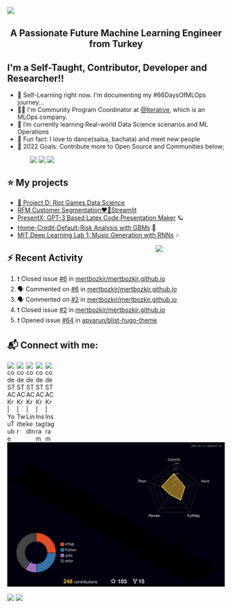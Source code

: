 <img src="./Mert.svg"></img>  

<h2 align="center">A Passionate Future Machine Learning Engineer from Turkey</h2>

## I'm a Self-Taught, Contributor, Developer and Researcher!!

- 🔭 Self-Learning right now. I'm documenting my #66DaysOfMLOps journey...
- 🧙‍♂️ I'm Community Program Coordinator at [@Iterative](https://iterative.ai/), which is an MLOps company. 
- 🎯 I’m currently learning Real-world Data Science scenarios and ML Operations
- 👯 Fun fact: I love to dance(salsa, bachata) and meet new people
- 🥅 2022 Goals: Contribute more to Open Source and Communities below;

&emsp;&emsp;&emsp;&ensp;
[<img width="30px" style="vertical-align: text-top;" src="https://static.iterative.ai/logo/dvc.svg"/>](https://dvc.org)  [<img width="30px" style="vertical-align: text-top;" src="https://pydata.org/global2021/wp-content/uploads/2021/06/cropped-logo.png"/>](https://pydata.org/) [<img width="30px" style="vertical-align: text-top;" src="https://avatars.githubusercontent.com/u/57668889?s=200&v=4"/>](https://dagshub.com) 


<!---* [<img width="30px" style="vertical-align: text-top;" src="https://avatars.githubusercontent.com/u/743164?s=280&v=4"/>](https://julialang.org) -->


 

 ## ⭐ My projects

<!---* [MIT-Stanford based Self-Taught-Degree](https://github.com/mertbozkir/self-taught-degree)📌 -->
 
* [👊 Project D: Riot Games Data Science](https://github.com/mertbozkir/Riot-Games-Data-Science)
* [RFM Customer Segmentation❤️‍🔥Streamlit](https://github.com/mertbozkir/RFM_Customer_Segmentation_Streamlit) 
* [PresentX: GPT-3 Based Latex Code Presentation Maker](https://github.com/mertbozkir/PresentX)  🪐
* [Home-Credit-Default-Risk Analysis with GBMs](https://github.com/mertbozkir/Home-Credit-Default-Risk) 🧩
* [MIT Deep Learning Lab 1: Music Generation with RNNs](https://github.com/mertbozkir/Music_Generation_RNNs)  🎶

 <img align="right" src="https://media.giphy.com/media/LoBSGLlkRVWnd6SdxN/giphy.gif" width="160">


## ⚡ Recent Activity
<!--START_SECTION:activity-->
1. ❗️ Closed issue [#6](https://github.com/mertbozkir/mertbozkir.github.io/issues/6) in [mertbozkir/mertbozkir.github.io](https://github.com/mertbozkir/mertbozkir.github.io)
2. 🗣 Commented on [#6](https://github.com/mertbozkir/mertbozkir.github.io/issues/6) in [mertbozkir/mertbozkir.github.io](https://github.com/mertbozkir/mertbozkir.github.io)
3. 🗣 Commented on [#2](https://github.com/mertbozkir/mertbozkir.github.io/issues/2) in [mertbozkir/mertbozkir.github.io](https://github.com/mertbozkir/mertbozkir.github.io)
4. ❗️ Closed issue [#2](https://github.com/mertbozkir/mertbozkir.github.io/issues/2) in [mertbozkir/mertbozkir.github.io](https://github.com/mertbozkir/mertbozkir.github.io)
5. ❗️ Opened issue [#64](https://github.com/apvarun/blist-hugo-theme/issues/64) in [apvarun/blist-hugo-theme](https://github.com/apvarun/blist-hugo-theme)
<!--END_SECTION:activity-->

## 📬 Connect with me:

[<img align="left" alt="codeSTACKr | YouTube" width="22px" src="https://cdn.jsdelivr.net/npm/simple-icons@v3/icons/youtube.svg" />](https://www.youtube.com/channel/UCXea7z2u1TsOd8FICU1EhIQ)&nbsp;
[<img align="left" alt="codeSTACKr | Twitter" width="22px" src="https://cdn.jsdelivr.net/npm/simple-icons@v3/icons/twitter.svg" />](https://twitter.com/mertbozkirr)&nbsp;
[<img align="left" alt="codeSTACKr | LinkedIn" width="22px" src="https://cdn.jsdelivr.net/npm/simple-icons@v3/icons/linkedin.svg" />](https://www.linkedin.com/in/mertbozkir/)&nbsp;
[<img align="left" alt="codeSTACKr | Instagram" width="22px" src="https://cdn.jsdelivr.net/npm/simple-icons@v3/icons/gmail.svg" />](mailto:mert.bozkirr@gmail.com)&nbsp;
[<img align="left" alt="codeSTACKr | Instagram" width="22px" src="https://cdn.jsdelivr.net/npm/simple-icons@v3/icons/medium.svg" />](https://medium.com/@mertbozkir)&nbsp;
 

![](./profile-3d-contrib/profile-night-rainbow.svg)

<p>
  <img width="48%" src="https://github-readme-stats.vercel.app/api?username=mertbozkir&show_icons=true&theme=tokyonight" />
  <img width="48%" src="https://github-readme-streak-stats.herokuapp.com/?user=mertbozkir&theme=tokyonight" />
</p>
